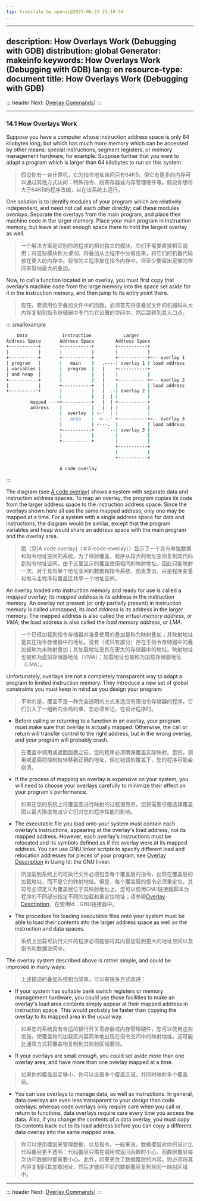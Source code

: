 ```yaml
---
tip: translate by openai@2023-06-23 23:10:54
...
```

---
description: How Overlays Work (Debugging with GDB)
distribution: global
Generator: makeinfo
keywords: How Overlays Work (Debugging with GDB)
lang: en
resource-type: document
title: How Overlays Work (Debugging with GDB)
---
::: header
Next: [Overlay Commands](Overlay-Commands.html#Overlay-Commands)]
:::

---

### 14.1 How Overlays Work


Suppose you have a computer whose instruction address space is only 64 kilobytes long, but which has much more memory which can be accessed by other means: special instructions, segment registers, or memory management hardware, for example. Suppose further that you want to adapt a program which is larger than 64 kilobytes to run on this system.

> 假设你有一台计算机，它的指令地址空间只有64KB，但它有更多的内存可以通过其他方式访问：特殊指令、段寄存器或内存管理硬件等。假设你想将大于64KB的程序改编，以在该系统上运行。


One solution is to identify modules of your program which are relatively independent, and need not call each other directly; call these modules *overlays*. Separate the overlays from the main program, and place their machine code in the larger memory. Place your main program in instruction memory, but leave at least enough space there to hold the largest overlay as well.

> 一个解决方案是识别你的程序的相对独立的模块，它们不需要直接相互调用；将这些模块称为*叠加*。将叠加从主程序中分离出来，将它们的机器代码放在更大的内存中。将你的主程序放在指令内存中，但至少要留出足够的空间来容纳最大的叠加。


Now, to call a function located in an overlay, you must first copy that overlay's machine code from the large memory into the space set aside for it in the instruction memory, and then jump to its entry point there.

> 现在，要调用位于叠加文件中的函数，必须首先将该叠加文件的机器码从大内存复制到指令存储器中专门为它设置的空间中，然后跳转到其入口点。

::: smallexample

```bash
    Data             Instruction            Larger
Address Space       Address Space        Address Space
+-----------+       +-----------+        +-----------+
|           |       |           |        |           |
+-----------+       +-----------+        +-----------+<-- overlay 1
| program   |       |   main    |   .----| overlay 1 | load address
| variables |       |  program  |   |    +-----------+
| and heap  |       |           |   |    |           |
+-----------+       |           |   |    +-----------+<-- overlay 2
|           |       +-----------+   |    |           | load address
+-----------+       |           |   |  .-| overlay 2 |
                    |           |   |  | |           |
         mapped --->+-----------+   |  | +-----------+
         address    |           |   |  | |           |
                    |  overlay  | <-'  | |           |
                    |   area    |  <---' +-----------+<-- overlay 3
                    |           | <---.  |           | load address
                    +-----------+     `--| overlay 3 |
                    |           |        |           |
                    +-----------+        |           |
                                         +-----------+
                                         |           |
                                         +-----------+

                    A code overlay
```

:::


The diagram (see [A code overlay](#A-code-overlay)) shows a system with separate data and instruction address spaces. To map an overlay, the program copies its code from the larger address space to the instruction address space. Since the overlays shown here all use the same mapped address, only one may be mapped at a time. For a system with a single address space for data and instructions, the diagram would be similar, except that the program variables and heap would share an address space with the main program and the overlay area.

> 图（见[A code overlay]（＃A-code-overlay））显示了一个具有单独数据和指令地址空间的系统。为了映射覆盖，程序从较大的地址空间复制其代码到指令地址空间。由于这里显示的覆盖使用相同的映射地址，因此只能映射一次。对于具有单个地址空间的数据和指令系统，图表类似，只是程序变量和堆与主程序和覆盖区共享一个地址空间。


An overlay loaded into instruction memory and ready for use is called a *mapped* overlay; its *mapped address* is its address in the instruction memory. An overlay not present (or only partially present) in instruction memory is called *unmapped*; its *load address* is its address in the larger memory. The mapped address is also called the *virtual memory address*, or *VMA*; the load address is also called the *load memory address*, or *LMA*.

> 一个已经加载到指令存储器并准备使用的叠加是称为映射叠加；其映射地址是其在指令存储器中的地址。没有（或只有部分）存在于指令存储器中的叠加被称为未映射叠加；其加载地址是其在更大的存储器中的地址。映射地址也被称为虚拟存储器地址（VMA）；加载地址也被称为加载存储器地址（LMA）。


Unfortunately, overlays are not a completely transparent way to adapt a program to limited instruction memory. They introduce a new set of global constraints you must keep in mind as you design your program:

> 不幸的是，覆盖不是一种完全透明的方式来适应有限指令存储器的程序。它们引入了一组新的全局约束，您必须牢记，在设计程序时。


- Before calling or returning to a function in an overlay, your program must make sure that overlay is actually mapped. Otherwise, the call or return will transfer control to the right address, but in the wrong overlay, and your program will probably crash.

> 在覆盖中调用或返回函数之前，您的程序必须确保覆盖实际映射。否则，调用或返回将控制权转移到正确的地址，但在错误的覆盖下，您的程序可能会崩溃。

- If the process of mapping an overlay is expensive on your system, you will need to choose your overlays carefully to minimize their effect on your program's performance.

> 如果在您的系统上将覆盖图进行映射的过程很昂贵，您将需要仔细选择覆盖图以最大限度地减少它们对您的程序性能的影响。

- The executable file you load onto your system must contain each overlay's instructions, appearing at the overlay's load address, not its mapped address. However, each overlay's instructions must be relocated and its symbols defined as if the overlay were at its mapped address. You can use GNU linker scripts to specify different load and relocation addresses for pieces of your program; see [Overlay Description](http://sourceware.org/binutils/docs/ld/Overlay-Description.html#Overlay-Description) in Using ld: the GNU linker.

> 所加载到系统上的可执行文件必须包含每个覆盖层的指令，出现在覆盖层的加载地址，而不是它的映射地址。但是，每个覆盖层的指令必须重定位，其符号必须定义为覆盖层位于其映射地址上。您可以使用GNU链接器脚本为程序的不同部分指定不同的加载和重定位地址；请参阅[Overlay Description](http://sourceware.org/binutils/docs/ld/Overlay-Description.html#Overlay-Description)，在使用ld：GNU链接器中。

- The procedure for loading executable files onto your system must be able to load their contents into the larger address space as well as the instruction and data spaces.

> 系统上加载可执行文件的程序必须能够将其内容加载到更大的地址空间以及指令和数据空间中。


The overlay system described above is rather simple, and could be improved in many ways:

> 上述描述的叠加系统相当简单，可以有很多方式改进：


- If your system has suitable bank switch registers or memory management hardware, you could use those facilities to make an overlay's load area contents simply appear at their mapped address in instruction space. This would probably be faster than copying the overlay to its mapped area in the usual way.

> 如果您的系统具有合适的银行开关寄存器或内存管理硬件，您可以使用这些设施，使覆盖物的加载区内容简单地出现在指令空间中的映射地址。这可能比通常方式将覆盖物复制到其映射区域要快。

- If your overlays are small enough, you could set aside more than one overlay area, and have more than one overlay mapped at a time.

> 如果你的覆盖层足够小，你可以设置多个覆盖区域，并同时映射多个覆盖层。

- You can use overlays to manage data, as well as instructions. In general, data overlays are even less transparent to your design than code overlays: whereas code overlays only require care when you call or return to functions, data overlays require care every time you access the data. Also, if you change the contents of a data overlay, you must copy its contents back out to its load address before you can copy a different data overlay into the same mapped area.

> 你可以使用覆层来管理数据，以及指令。一般来说，数据覆层对你的设计比代码覆层更不透明：代码覆层只需在调用或返回函数时小心，而数据覆层每次访问数据时都需要小心。此外，如果更改了数据覆层的内容，则必须将其内容复制回其加载地址，然后才能将不同的数据覆层复制到同一映射区域中。

---

::: header
Next: [Overlay Commands](Overlay-Commands.html#Overlay-Commands)]
:::

